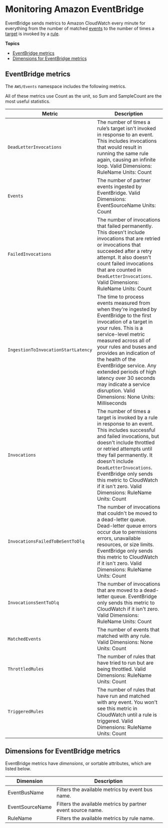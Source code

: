 # Monitoring Amazon EventBridge<a name="eb-monitoring"></a>

EventBridge sends metrics to Amazon CloudWatch every minute for everything from the number of matched [events](eb-events.md) to the number of times a [target](eb-targets.md) is invoked by a [rule](eb-rules.md)\.



**Topics**
+ [EventBridge metrics](#eb-metrics)
+ [Dimensions for EventBridge metrics](#eb-metrics-dimensions)

## EventBridge metrics<a name="eb-metrics"></a>

The `AWS/Events` namespace includes the following metrics\.

 All of these metrics use Count as the unit, so Sum and SampleCount are the most useful statistics\.


| Metric | Description | 
| --- | --- | 
|  `DeadLetterInvocations`  |  The number of times a rule’s target isn't invoked in response to an event\. This includes invocations that would result in running the same rule again, causing an infinite loop\. Valid Dimensions: RuleName Units: Count  | 
|  `Events`  |  The number of partner events ingested by EventBridge\. Valid Dimensions: EventSourceName Units: Count  | 
|  `FailedInvocations`  |  The number of invocations that failed permanently\. This doesn't include invocations that are retried or invocations that succeeded after a retry attempt\. It also doesn't count failed invocations that are counted in `DeadLetterInvocations`\. Valid Dimensions: RuleName Units: Count  | 
|  `IngestionToInvocationStartLatency`  |  The time to process events measured from when they're ingested by EventBridge to the first invocation of a target in your rules\. This is a service\-level metric measured across all of your rules and buses and provides an indication of the health of the EventBridge service\. Any extended periods of high latency over 30 seconds may indicate a service disruption\. Valid Dimensions: None Units: Milliseconds  | 
|  `Invocations`  |  The number of times a target is invoked by a rule in response to an event\. This includes successful and failed invocations, but doesn't include throttled or retried attempts until they fail permanently\. It doesn't include `DeadLetterInvocations`\.  EventBridge only sends this metric to CloudWatch if it isn't zero\.  Valid Dimensions: RuleName Units: Count  | 
|  `InvocationsFailedToBeSentToDlq`  |  The number of invocations that couldn't be moved to a dead\-letter queue\. Dead\-letter queue errors occur due to permissions errors, unavailable resources, or size limits\.  EventBridge only sends this metric to CloudWatch if it isn't zero\.  Valid Dimensions: RuleName Units: Count  | 
|  `InvocationsSentToDlq`  |  The number of invocations that are moved to a dead\-letter queue\.  EventBridge only sends this metric to CloudWatch if it isn't zero\.  Valid Dimensions: RuleName Units: Count  | 
|  `MatchedEvents`  |  The number of events that matched with any rule\. Valid Dimensions: None Units: Count  | 
|  `ThrottledRules`  |  The number of rules that have tried to run but are being throttled\. Valid Dimensions: RuleName Units: Count  | 
|  `TriggeredRules`  |  The number of rules that have run and matched with any event\. You won't see this metric in CloudWatch until a rule is triggered\. Valid Dimensions: RuleName Units: Count  | 

## Dimensions for EventBridge metrics<a name="eb-metrics-dimensions"></a>

EventBridge metrics have *dimensions*, or sortable attributes, which are listed below\.


|  Dimension  |  Description  | 
| --- | --- | 
|  EventBusName  |  Filters the available metrics by event bus name\.  | 
|  EventSourceName  |  Filters the available metrics by partner event source name\.  | 
|  RuleName  |  Filters the available metrics by rule name\.  | 